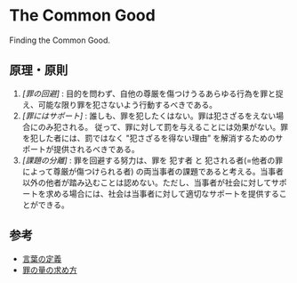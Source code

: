 # The Common Good

Finding the Common Good.

## 原理・原則

1. _[罪の回避]_ : 目的を問わず、自他の尊厳を傷つけうるあらゆる行為を罪と捉え、可能な限り罪を犯さないよう行動するべきである。
2. _[罪にはサポート]_ : 誰しも、罪を犯したくはない。罪は犯さざるをえない場合にのみ犯される。 従って、罪に対して罰を与えることには効果がない。罪を犯した者には、罰ではなく "犯さざるを得ない理由” を解消するためのサポートが提供されるべきである。
3. _[課題の分離]_ : 罪を回避する努力は、罪を 犯す者 と 犯される者(=他者の罪によって尊厳が傷つけられる者) の両当事者の課題であると考える。当事者以外の他者が踏み込むことは認めない。ただし、当事者が社会に対してサポートを求める場合には、社会は当事者に対して適切なサポートを提供することができる。

## 参考

- [言葉の定義](./etc/words.md)
- [罪の量の求め方](./etc/measure.md)
